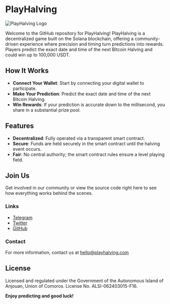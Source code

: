 # PlayHalving

![PlayHalving Logo](https://playhalving.com/img/logo.png)

Welcome to the GitHub repository for PlayHalving! PlayHalving is a decentralized game built on the Solana blockchain, offering a community-driven experience where precision and timing turn predictions into rewards. Players predict the exact date and time of the next Bitcoin Halving and could win up to 100,000 USDT.

## How It Works
- **Connect Your Wallet**: Start by connecting your digital wallet to participate.
- **Make Your Prediction**: Predict the exact date and time of the next Bitcoin Halving.
- **Win Rewards**: If your prediction is accurate down to the millisecond, you share in a substantial prize pool.

## Features
- **Decentralized**: Fully operated via a transparent smart contract.
- **Secure**: Funds are held securely in the smart contract until the halving event occurs.
- **Fair**: No central authority; the smart contract rules ensure a level playing field.

## Join Us
Get involved in our community or view the source code right here to see how everything works behind the scenes.

### Links
- [Telegram](#)
- [Twitter](https://twitter.com/playhalving)
- [GitHub](https://github.com/TreeClimber90/playhalving)

### Contact
For more information, contact us at hello@playhalving.com

## License
Licensed and regulated under the Government of the Autonomous Island of Anjouan, Union of Comoros. License No. ALSI-062403015-F16.

**Enjoy predicting and good luck!**
